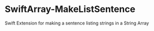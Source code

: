 # SwiftArray-MakeListSentence
Swift Extension for making a sentence listing strings in a String Array
